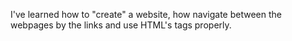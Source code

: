 I've learned how to "create" a website, how navigate between the webpages by the links and use HTML's tags properly.

